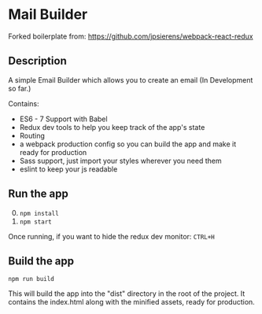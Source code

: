 
# Mail Builder
Forked boilerplate from: https://github.com/jpsierens/webpack-react-redux

## Description
A simple Email Builder which allows you to create an email (In Development so far.)

Contains:

* ES6 - 7 Support with Babel
* Redux dev tools to help you keep track of the app's state
* Routing
* a webpack production config so you can build the app and make it ready for production
* Sass support, just import your styles wherever you need them
* eslint to keep your js readable



## Run the app

0. ```npm install```
0. ```npm start```

Once running, if you want to hide the redux dev monitor: ```CTRL+H```


## Build the app
```npm run build```

This will build the app into the "dist" directory in the root of the project. It contains the index.html along with the minified assets, ready for production.
